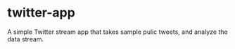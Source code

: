 # twitter-app
A simple Twitter stream app that takes sample pulic tweets, and analyze the data stream.
